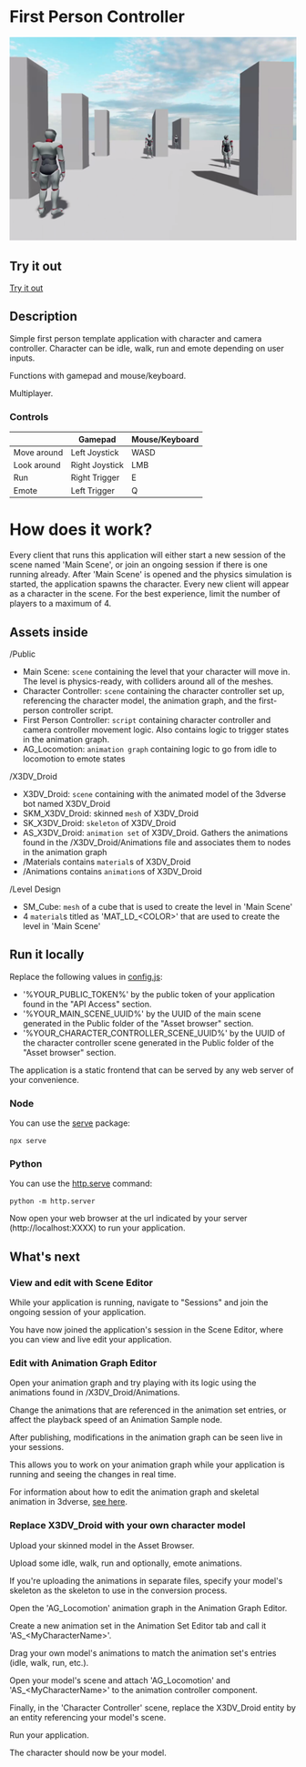 # First Person Controller

![First Person Character Controller](https://github.com/3dverse/sample-first-person-controller/blob/main/screenshot.png?raw=true)

## Try it out

[Try it out](https://urukagall.github.io/Grotte-Chauvet/)

## Description

Simple first person template application with character and camera controller. Character can be idle, walk, run and emote depending on user inputs.

Functions with gamepad and mouse/keyboard.

Multiplayer.

### Controls

|             | Gamepad        | Mouse/Keyboard |
| ----------- | -------------- | -------------- |
| Move around | Left Joystick  | WASD           |
| Look around | Right Joystick | LMB            |
| Run         | Right Trigger  | E              |
| Emote       | Left Trigger   | Q              |

# How does it work?

Every client that runs this application will either start a new session of the scene named 'Main Scene', or join an ongoing session if there is one running already. After 'Main Scene' is opened and the physics simulation is started, the application spawns the character. Every new client will appear as a character in the scene. For the best experience, limit the number of players to a maximum of 4.

## Assets inside

/Public

- Main Scene: `scene` containing the level that your character will move in. The level is physics-ready, with colliders around all of the meshes.
- Character Controller: `scene` containing the character controller set up, referencing the character model, the animation graph, and the first-person controller script.
- First Person Controller: `script` containing character controller and camera controller movement logic. Also contains logic to trigger states in the animation graph.
- AG_Locomotion: `animation graph` containing logic to go from idle to locomotion to emote states

/X3DV_Droid

- X3DV_Droid: `scene` containing with the animated model of the 3dverse bot named X3DV_Droid
- SKM_X3DV_Droid: skinned `mesh` of X3DV_Droid
- SK_X3DV_Droid: `skeleton` of X3DV_Droid
- AS_X3DV_Droid: `animation set` of X3DV_Droid. Gathers the animations found in the /X3DV_Droid/Animations file and associates them to nodes in the animation graph
- /Materials contains `material`s of X3DV_Droid
- /Animations contains `animation`s of X3DV_Droid

/Level Design

- SM_Cube: `mesh` of a cube that is used to create the level in 'Main Scene'
- 4 `material`s titled as 'MAT_LD\_\<COLOR\>' that are used to create the level in 'Main Scene'

## Run it locally

Replace the following values in [config.js](./config.js):

- '%YOUR_PUBLIC_TOKEN%' by the public token of your application found in the "API Access" section.
- '%YOUR_MAIN_SCENE_UUID%' by the UUID of the main scene generated in the Public folder of the "Asset browser" section.
- '%YOUR_CHARACTER_CONTROLLER_SCENE_UUID%' by the UUID of the character controller scene generated in the Public folder of the "Asset browser" section.

The application is a static frontend that can be served by any web server of your convenience.

### Node

You can use the [serve](https://www.npmjs.com/package/serve) package:

```
npx serve
```

### Python

You can use the [http.serve](https://docs.python.org/3/library/http.server.html) command:

```
python -m http.server
```

Now open your web browser at the url indicated by your server (http://localhost:XXXX) to run your application.

## What's next

### View and edit with Scene Editor

While your application is running, navigate to "Sessions" and join the ongoing session of your application.

You have now joined the application's session in the Scene Editor, where you can view and live edit your application.

### Edit with Animation Graph Editor

Open your animation graph and try playing with its logic using the animations found in /X3DV_Droid/Animations.

Change the animations that are referenced in the animation set entries, or affect the playback speed of an Animation Sample node.

After publishing, modifications in the animation graph can be seen live in your sessions.

This allows you to work on your animation graph while your application is running and seeing the changes in real time.

For information about how to edit the animation graph and skeletal animation in 3dverse, [see here](https://3dverse.com/docs/deep-dive/skeletal-animation/).

### Replace X3DV_Droid with your own character model

Upload your skinned model in the Asset Browser.

Upload some idle, walk, run and optionally, emote animations.

If you're uploading the animations in separate files, specify your model's skeleton as the skeleton to use in the conversion process.

Open the 'AG_Locomotion' animation graph in the Animation Graph Editor.

Create a new animation set in the Animation Set Editor tab and call it 'AS\_\<MyCharacterName\>'.

Drag your own model's animations to match the animation set's entries (idle, walk, run, etc.).

Open your model's scene and attach 'AG_Locomotion' and 'AS\_\<MyCharacterName\>' to the animation controller component.

Finally, in the 'Character Controller' scene, replace the X3DV_Droid entity by an entity referencing your model's scene.

Run your application.

The character should now be your model.
